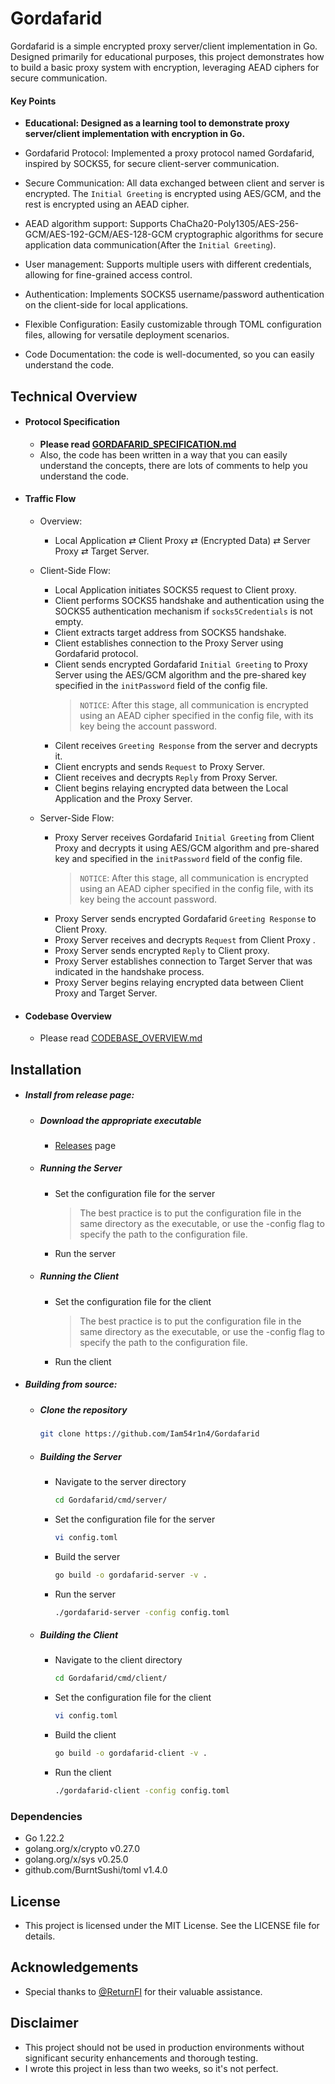# Gordafarid

Gordafarid is a simple encrypted proxy server/client implementation in Go. Designed primarily for educational purposes, this project demonstrates how to build a basic proxy system with encryption, leveraging AEAD ciphers for secure communication.

#### Key Points
   - **Educational: Designed as a learning tool to demonstrate proxy server/client implementation with encryption in Go.**
   - Gordafarid Protocol: Implemented a proxy protocol named Gordafarid, inspired by SOCKS5, for secure client-server communication.

   - Secure Communication: All data exchanged between client and server is encrypted. The `Initial Greeting` is encrypted using AES/GCM, and the rest is encrypted using an AEAD cipher.

   - AEAD algorithm support: Supports ChaCha20-Poly1305/AES-256-GCM/AES-192-GCM/AES-128-GCM cryptographic algorithms for secure application data communication(After the `Initial Greeting`).

   - User management: Supports multiple users with different credentials, allowing for fine-grained access control.

   - Authentication: Implements SOCKS5 username/password authentication on the client-side for local applications.

   - Flexible Configuration: Easily customizable through TOML configuration files, allowing for versatile deployment scenarios.

   - Code Documentation: the code is well-documented, so you can easily understand the code.
   
## Technical Overview

- #### Protocol Specification
   - **Please read [GORDAFARID_SPECIFICATION.md](https://github.com/Iam54r1n4/Gordafarid/blob/main/pkg/net/protocol/gordafarid/GORDAFARID_SPECIFICATION.md)**
   - Also, the code has been written in a way that you can easily understand the concepts, there are lots of comments to help you understand the code.
   
- #### Traffic Flow
    - Overview:
        - Local Application ⇄ Client Proxy ⇄ (Encrypted Data) ⇄ Server Proxy ⇄ Target Server.

    - Client-Side Flow:
        - Local Application initiates SOCKS5 request to Client proxy.
        - Client performs SOCKS5 handshake and authentication using the SOCKS5 authentication mechanism if `socks5Credentials` is not empty.
        - Client extracts target address from SOCKS5 handshake.
        - Client establishes connection to the Proxy Server using Gordafarid protocol.
        - Client sends encrypted Gordafarid `Initial Greeting` to Proxy Server using the AES/GCM algorithm and the pre-shared key specified in the `initPassword` field of the config file.
            > `NOTICE`: After this stage, all communication is encrypted using an AEAD cipher specified in the config file, with its key being the account password.
        - Cilent receives `Greeting Response` from the server and decrypts it.
        - Client encrypts and sends `Request` to Proxy Server.
        - Client receives and decrypts `Reply` from Proxy Server.
        - Client begins relaying encrypted data between the Local Application and the Proxy Server.

    - Server-Side Flow:
        - Proxy Server receives Gordafarid `Initial Greeting` from Client Proxy and decrypts it using AES/GCM algorithm and pre-shared key and specified in the `initPassword` field of the config file.
            > `NOTICE`: After this stage, all communication is encrypted using an AEAD cipher specified in the config file, with its key being the account password.
        - Proxy Server sends encrypted Gordafarid `Greeting Response` to Client Proxy.
        - Proxy Server receives and decrypts `Request` from Client Proxy .
        - Proxy Server sends encrypted `Reply` to Client proxy.
        - Proxy Server establishes connection to Target Server that was indicated in the handshake process.
        - Proxy Server begins relaying encrypted data between Client Proxy and Target Server.


- #### Codebase Overview
    - Please read [CODEBASE_OVERVIEW.md](https://github.com/Iam54r1n4/Gordafarid/blob/main/CODEBASE_OVERVIEW.md)

## Installation

   - ##### Install from release page:
      - ##### Download the appropriate executable
         - [Releases](https://github.com/Iam54r1n4/Gordafarid/releases) page
      - ##### Running the Server
         - Set the configuration file for the server
            > The best practice is to put the configuration file in the same directory as the executable, or use the -config flag to specify the path to the configuration file.
         - Run the server

      

      - ##### Running the Client
         - Set the configuration file for the client
            > The best practice is to put the configuration file in the same directory as the executable, or use the -config flag to specify the path to the configuration file.
         - Run the client

   - ##### Building from source:
      - ##### Clone the repository
         ```bash
         git clone https://github.com/Iam54r1n4/Gordafarid
         ```

      - ##### Building the Server
         - Navigate to the server directory
            ```bash
            cd Gordafarid/cmd/server/
            ```
         - Set the configuration file for the server
            ```bash
            vi config.toml
            ```
         - Build the server
            ```bash
            go build -o gordafarid-server -v .
            ```
         - Run the server
            ```bash
            ./gordafarid-server -config config.toml
            ```

      - ##### Building the Client
         - Navigate to the client directory
            ```bash
            cd Gordafarid/cmd/client/
            ```
         - Set the configuration file for the client
            ```bash
            vi config.toml
            ```
         - Build the client
            ```bash
            go build -o gordafarid-client -v .
            ```
         - Run the client
            ```bash
            ./gordafarid-client -config config.toml
            ```

### Dependencies

- Go 1.22.2
- golang.org/x/crypto v0.27.0
- golang.org/x/sys v0.25.0
- github.com/BurntSushi/toml v1.4.0

## License

- This project is licensed under the MIT License. See the LICENSE file for details.

## Acknowledgements
- Special thanks to [@ReturnFI](https://github.com/ReturnFI) for their valuable assistance.

## Disclaimer

- This project should not be used in production environments without significant security enhancements and thorough testing.
- I wrote this project in less than two weeks, so it's not perfect.
